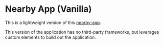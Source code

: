 # Nearby App (Vanilla)

This is a lightweight version of this [nearby-app](https://github.com/odoe/nearby-app).

This version of the application has no third-party frameworks, but leverages custom elements to build out the application.